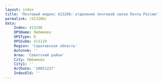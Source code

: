 ```yaml
---
layout: index
title: 'Почтовый индекс 413206: отделение почтовой связи Почты России'
permalink: /413206/
data:
    Index: 413206
    OPSName: Любимово
    OPSType: О
    OPSSubm: 413129
    Region: 'Саратовская область'
    Autonom: ''
    Area: 'Советский район'
    City: Любимово
    City1: ''
    ActDate: '20051227'
    IndexOld: ''
---
```

